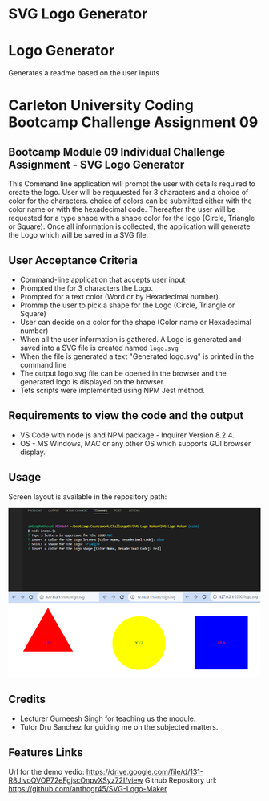 # SVG Logo Generator


# Logo Generator
Generates a readme based on the user inputs

# Carleton University Coding Bootcamp Challenge Assignment 09

## Bootcamp Module 09 Individual Challenge Assignment - SVG Logo Generator

This Command line application will prompt the user with details required to create the logo. User will be requuested for 3 characters and a choice of color for the characters. choice of colors can be submitted either with the color name or with the hexadecimal code. Thereafter the user will be requested for a type shape with a shape color for the logo (Circle, Triangle or Square). Once all information is collected, the application will generate the Logo which will be saved in a SVG file.

## User Acceptance Criteria

* Command-line application that accepts user input
* Prompted the for 3 characters  the Logo.
* Prompted for a text color (Word or by Hexadecimal number).
* Prommp the user to pick a shape for the Logo (Circle, Triangle or Square)
* User can decide on a color for the shape (Color name or Hexadecimal number)
* When all the user information is gathered. A Logo is generated and saved into a SVG file is created named `logo.svg`
* When the file is generated a text "Generated logo.svg" is printed in the command line
* The output logo.svg file can be opened in the browser and the generated logo is displayed on the browser
* Tets scripts were implemented using NPM Jest method.


## Requirements to view the code and the output

- VS Code with node js and NPM package - Inquirer Version 8.2.4.
- OS - MS Windows, MAC or any other OS which supports GUI browser display.

## Usage

Screen layout is available in the repository path: 

![image info](./lib/images/Screenshot%202023-10-19%20213411.png)
![image info](./lib/images/Logos.png)

## Credits

- Lecturer Gurneesh Singh for teaching us the module.
- Tutor Dru Sanchez for guiding me on the subjected matters.

  
## Features Links

Url for the demo vedio: https://drive.google.com/file/d/131-R8JivoQVOP72eFgjscOnpvXSyz72I/view
Github Repository url: https://github.com/anthogr45/SVG-Logo-Maker
